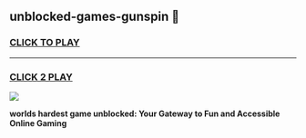 
## unblocked-games-gunspin 👋
<h3>
<a href="https://premium.freeplayer.one?title=unblocked-games-gunspin&ref=14F">CLICK TO PLAY</a></h3>
<hr>

<h3>
<a href="https://premium.freeplayer.one?title=unblocked-games-gunspin&ref=14F">CLICK 2 PLAY</a>
  
</h3>

<a href="https://premium.freeplayer.one?title=unblocked-games-gunspin&ref=12F/"><img src="https://clearcache.store/games.png"></a>


**worlds hardest game unblocked: Your Gateway to Fun and Accessible Online Gaming**
